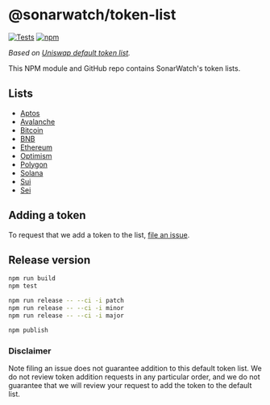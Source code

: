 # @sonarwatch/token-list

[![Tests](https://github.com/sonarwatch/token-lists/workflows/Tests/badge.svg)](https://github.com/sonarwatch/token-list/actions?query=workflow%3ATests)
[![npm](https://img.shields.io/npm/v/@sonarwatch/token-lists)](https://unpkg.com/@sonarwatch/token-lists@latest/)

_Based on [Uniswap default token list](https://github.com/Uniswap/default-token-list)._

This NPM module and GitHub repo contains SonarWatch's token lists.

## Lists

- [Aptos](https://cdn.jsdelivr.net/npm/@sonarwatch/token-lists/build/sonarwatch.aptos.tokenlist.json)
- [Avalanche](https://cdn.jsdelivr.net/npm/@sonarwatch/token-lists/build/sonarwatch.avalanche.tokenlist.json)
- [Bitcoin](https://cdn.jsdelivr.net/npm/@sonarwatch/token-lists/build/sonarwatch.bitcoin.tokenlist.json)
- [BNB](https://cdn.jsdelivr.net/npm/@sonarwatch/token-lists/build/sonarwatch.bnb.tokenlist.json)
- [Ethereum](https://cdn.jsdelivr.net/npm/@sonarwatch/token-lists/build/sonarwatch.ethereum.tokenlist.json)
- [Optimism](https://cdn.jsdelivr.net/npm/@sonarwatch/token-lists/build/sonarwatch.optimism.tokenlist.json)
- [Polygon](https://cdn.jsdelivr.net/npm/@sonarwatch/token-lists/build/sonarwatch.polygon.tokenlist.json)
- [Solana](https://cdn.jsdelivr.net/npm/@sonarwatch/token-lists/build/sonarwatch.solana.tokenlist.json)
- [Sui](https://cdn.jsdelivr.net/npm/@sonarwatch/token-lists/build/sonarwatch.sui.tokenlist.json)
- [Sei](https://cdn.jsdelivr.net/npm/@sonarwatch/token-lists/build/sonarwatch.sei.tokenlist.json)

## Adding a token

To request that we add a token to the list,
[file an issue](https://github.com/sonarwatch/token-lists/issues/new?assignees=&labels=token+request&template=token-request.md&title=Add+%7BTOKEN_SYMBOL%7D%3A+%7BTOKEN_NAME%7D).

## Release version

```bash
npm run build
npm test

npm run release -- --ci -i patch
npm run release -- --ci -i minor
npm run release -- --ci -i major

npm publish
```

### Disclaimer

Note filing an issue does not guarantee addition to this default token list.
We do not review token addition requests in any particular order, and we do not
guarantee that we will review your request to add the token to the default list.
